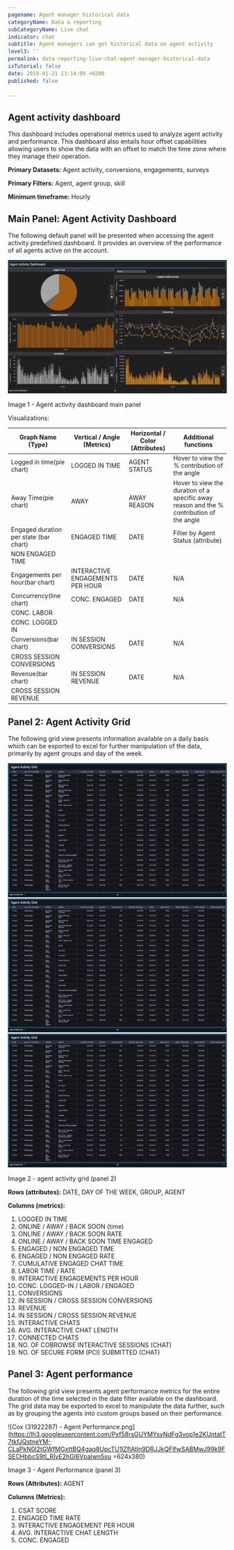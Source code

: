 ```yaml
---
pagename: Agent manager historical data
categoryName: Data & reporting
subCategoryName: Live chat
indicator: chat
subtitle: Agent managers can get historical data on agent activity
level3: ''
permalink: data-reporting-live-chat-agent-manager-historical-data
isTutorial: false
date: 2019-01-21 13:14:09 +0200
published: false

---
```

## Agent activity dashboard

This dashboard includes operational metrics used to analyze agent activity and performance. This dashboard also entails hour offset capabilities allowing users to show the data with an offset to match the time zone where they manage their operation.

**Primary Datasets:** Agent activity, conversions, engagements, surveys

**Primary Filters:** Agent, agent group, skill

**Minimum timeframe:** Hourly

## Main Panel: Agent Activity Dashboard

The following default panel will be presented when accessing the agent activity predefined dashboard. It provides an overview of the performance of all agents active on the account.

![](/img/Agentactdash1.png)

Image 1 - Agent activity dashboard main panel

Visualizations:

| Graph Name (Type) | Vertical / Angle (Metrics) | Horizontal / Color (Attributes) | Additional functions |
| --- | --- | --- | --- |
| Logged in time(pie chart) | LOGGED IN TIME | AGENT STATUS | Hover to view the % contribution of the angle |
| Away Time(pie chart) | AWAY | AWAY REASON | Hover to view the duration of a specific away reason and the % contribution of the angle |
| Engaged duration per state (bar chart) | ENGAGED TIME | DATE | Filter by Agent Status (attribute) |
| NON ENGAGED TIME |  |  |  |
| Engagements per hour(bar chart) | INTERACTIVE ENGAGEMENTS PER HOUR | DATE | N/A |
| Concurrency(line chart) | CONC. ENGAGED | DATE | N/A |
| CONC. LABOR |  |  |  |
| CONC. LOGGED IN |  |  |  |
| Conversions(bar chart) | IN SESSION CONVERSIONS | DATE | N/A |
| CROSS SESSION CONVERSIONS |  |  |  |
| Revenue(bar chart) | IN SESSION REVENUE | DATE | N/A |
| CROSS SESSION REVENUE |  |  |  |

## Panel 2: Agent Activity Grid

The following grid view presents information available on a daily basis which can be exported to excel for further manipulation of the data, primarily by agent groups and day of the week.

![](/img/agentactdash2.png)![](/img/agentactdash2.png)![](/img/agentactdash2.png)

Image 2 - agent activity grid (panel 2)

**Rows (attributes):** DATE, DAY OF THE WEEK, GROUP, AGENT

**Columns (metrics):**

 1. LOGGED IN TIME
 2. ONLINE / AWAY / BACK SOON (time)
 3. ONLINE / AWAY / BACK SOON RATE
 4. ONLINE / AWAY / BACK SOON TIME ENGAGED
 5. ENGAGED / NON ENGAGED TIME
 6. ENGAGED / NON ENGAGED RATE
 7. CUMULATIVE ENGAGED CHAT TIME
 8. LABOR TIME / RATE
 9. INTERACTIVE ENGAGEMENTS PER HOUR
10. CONC. LOGGED-IN / LABOR / ENGAGED
11. CONVERSIONS
12. IN SESSION / CROSS SESSION CONVERSIONS
13. REVENUE
14. IN SESSION / CROSS SESSION REVENUE
15. INTERACTIVE CHATS
16. AVG. INTERACTIVE CHAT LENGTH
17. CONNECTED CHATS
18. NO. OF COBROWSE INTERACTIVE SESSIONS (CHAT)
19. NO. OF SECURE FORM (PCI) SUBMITTED (CHAT)

## Panel 3: Agent performance

The following grid view presents agent performance metrics for the entire duration of the time selected in the date filter available on the dashboard. The grid data may be exported to excel to manipulate the data further, such as by grouping the agents into custom groups based on their performance.

![Cox (31922287) - Agent Performance.png](https://lh3.googleusercontent.com/Pxf58rsGUYMYsyNdFg3vop1e2KUntatT7tkfJQstneYM-CLaPkN0I2tGWfMGxttBQ4gaq8UpcTU1lZflAtln9DRJJkQFlfwSABMwJ99k9FSECHbbcS9tl_RIyE2hGl6Vpalwn5su =624x380)

Image 3 - Agent Performance (panel 3)

**Rows (Attributes):** AGENT

**Columns (Metrics):**

1. CSAT SCORE
2. ENGAGED TIME RATE
3. INTERACTIVE ENGAGEMENT PER HOUR
4. AVG. INTERACTIVE CHAT LENGTH
5. CONC. ENGAGED